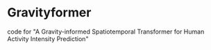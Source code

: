 # Gravityformer
code for "A Gravity-informed Spatiotemporal Transformer for Human Activity Intensity Prediction"

